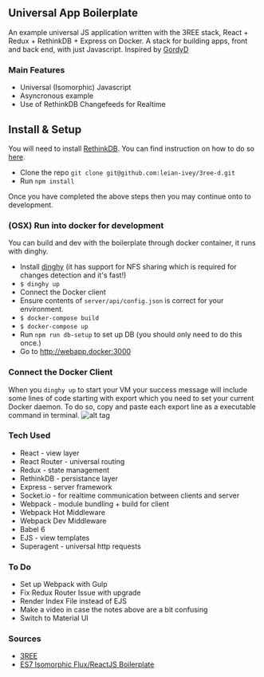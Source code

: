 ## Universal App Boilerplate
An example universal JS application written with the 3REE stack, React + Redux + RethinkDB + Express on Docker. A stack for building apps, front and back end, with just Javascript. Inspired by [GordyD](https://github.com/GordyD/3ree)

### Main Features

 - Universal (Isomorphic) Javascript
 - Asyncronous example
 - Use of RethinkDB Changefeeds for Realtime

## Install & Setup

You will need to install [RethinkDB](http://www.rethinkdb.com). You can find instruction on how to do so [here](http://rethinkdb.com/docs/install/).

 - Clone the repo `git clone git@github.com:leian-ivey/3ree-d.git`
 - Run `npm install`

Once you have completed the above steps then you may continue onto to development.

### (OSX) Run into docker for development
You can build and dev with the boilerplate through docker container, it runs with dinghy.
 - Install [dinghy](https://github.com/codekitchen/dinghy) (it has support for NFS sharing which is required for changes detection and it's fast!)
 - `$ dinghy up`
 - Connect the Docker client
 - Ensure contents of `server/api/config.json` is correct for your environment.
 - `$ docker-compose build`
 - `$ docker-compose up`
 - Run `npm run db-setup` to set up DB (you should only need to do this once.)
 - Go to http://webapp.docker:3000

### Connect the Docker Client
When you `dinghy up` to start your VM your success message will include some lines of code starting with export which you need to set your current Docker daemon. To do so, copy and paste each export line as a executable command in terminal.
![alt tag](https://dl.dropboxusercontent.com/u/12648103/Screen%20Shot%202016-01-12%20at%203.04.38%20PM.png)

### Tech Used

 - React - view layer
 - React Router - universal routing
 - Redux - state management
 - RethinkDB - persistance layer
 - Express - server framework
 - Socket.io - for realtime communication between clients and server
 - Webpack - module bundling + build for client
 - Webpack Hot Middleware
 - Webpack Dev Middleware
 - Babel 6
 - EJS - view templates
 - Superagent - universal http requests

### To Do
 - Set up Webpack with Gulp
 - Fix Redux Router Issue with upgrade
 - Render Index File instead of EJS
 - Make a video in case the notes above are a bit confusing
 - Switch to Material UI

### Sources

 - [3REE](https://github.com/GordyD/3ree)
 - [ES7 Isomorphic Flux/ReactJS Boilerplate](http://isomorphic.iam4x.fr)
